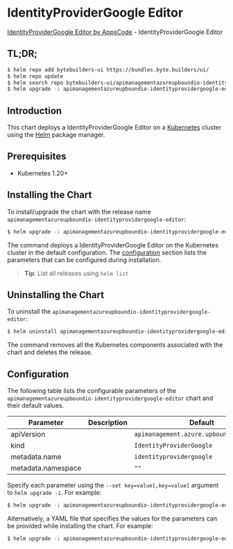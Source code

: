 # IdentityProviderGoogle Editor

[IdentityProviderGoogle Editor by AppsCode](https://byte.builders) - IdentityProviderGoogle Editor

## TL;DR;

```bash
$ helm repo add bytebuilders-ui https://bundles.byte.builders/ui/
$ helm repo update
$ helm search repo bytebuilders-ui/apimanagementazureupboundio-identityprovidergoogle-editor --version=v0.4.18
$ helm upgrade -i apimanagementazureupboundio-identityprovidergoogle-editor bytebuilders-ui/apimanagementazureupboundio-identityprovidergoogle-editor -n default --create-namespace --version=v0.4.18
```

## Introduction

This chart deploys a IdentityProviderGoogle Editor on a [Kubernetes](http://kubernetes.io) cluster using the [Helm](https://helm.sh) package manager.

## Prerequisites

- Kubernetes 1.20+

## Installing the Chart

To install/upgrade the chart with the release name `apimanagementazureupboundio-identityprovidergoogle-editor`:

```bash
$ helm upgrade -i apimanagementazureupboundio-identityprovidergoogle-editor bytebuilders-ui/apimanagementazureupboundio-identityprovidergoogle-editor -n default --create-namespace --version=v0.4.18
```

The command deploys a IdentityProviderGoogle Editor on the Kubernetes cluster in the default configuration. The [configuration](#configuration) section lists the parameters that can be configured during installation.

> **Tip**: List all releases using `helm list`

## Uninstalling the Chart

To uninstall the `apimanagementazureupboundio-identityprovidergoogle-editor`:

```bash
$ helm uninstall apimanagementazureupboundio-identityprovidergoogle-editor -n default
```

The command removes all the Kubernetes components associated with the chart and deletes the release.

## Configuration

The following table lists the configurable parameters of the `apimanagementazureupboundio-identityprovidergoogle-editor` chart and their default values.

|     Parameter      | Description |                       Default                       |
|--------------------|-------------|-----------------------------------------------------|
| apiVersion         |             | <code>apimanagement.azure.upbound.io/v1beta1</code> |
| kind               |             | <code>IdentityProviderGoogle</code>                 |
| metadata.name      |             | <code>identityprovidergoogle</code>                 |
| metadata.namespace |             | <code>""</code>                                     |


Specify each parameter using the `--set key=value[,key=value]` argument to `helm upgrade -i`. For example:

```bash
$ helm upgrade -i apimanagementazureupboundio-identityprovidergoogle-editor bytebuilders-ui/apimanagementazureupboundio-identityprovidergoogle-editor -n default --create-namespace --version=v0.4.18 --set apiVersion=apimanagement.azure.upbound.io/v1beta1
```

Alternatively, a YAML file that specifies the values for the parameters can be provided while
installing the chart. For example:

```bash
$ helm upgrade -i apimanagementazureupboundio-identityprovidergoogle-editor bytebuilders-ui/apimanagementazureupboundio-identityprovidergoogle-editor -n default --create-namespace --version=v0.4.18 --values values.yaml
```
